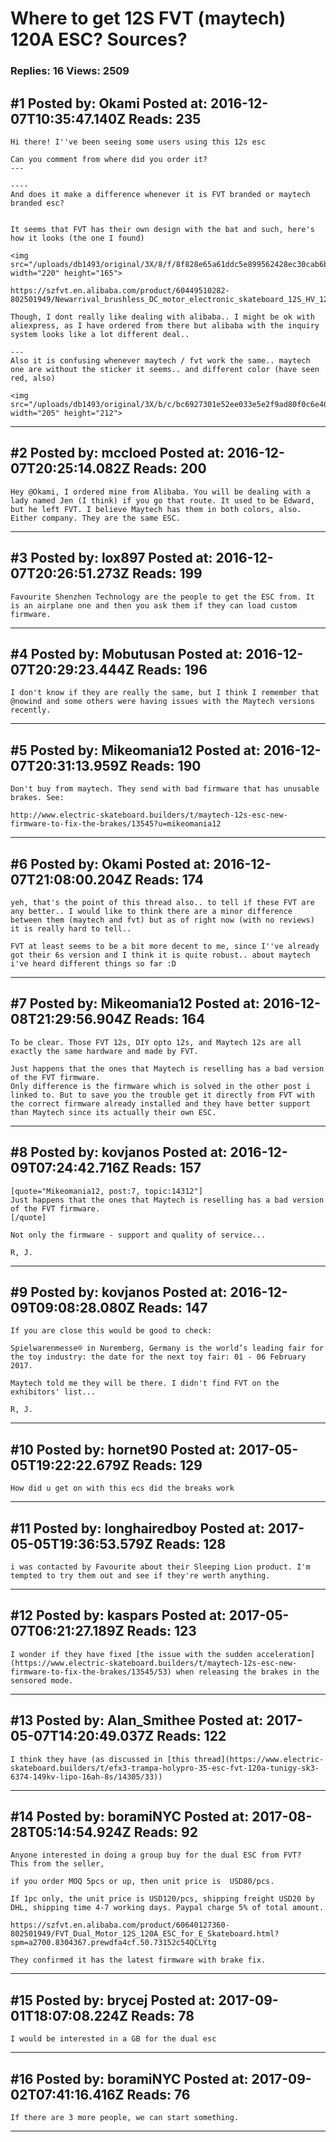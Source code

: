 # Where to get 12S FVT (maytech) 120A ESC? Sources?

### Replies: 16 Views: 2509

## \#1 Posted by: Okami Posted at: 2016-12-07T10:35:47.140Z Reads: 235

```
Hi there! I''ve been seeing some users using this 12s esc

Can you comment from where did you order it?
---

----
And does it make a difference whenever it is FVT branded or maytech branded esc?


It seems that FVT has their own design with the bat and such, here's how it looks (the one I found)

<img src="/uploads/db1493/original/3X/8/f/8f828e65a61ddc5e899562428ec30cab6b969c09.jpg" width="220" height="165">

https://szfvt.en.alibaba.com/product/60449510282-802501949/Newarrival_brushless_DC_motor_electronic_skateboard_12S_HV_120A_ESC.html

Though, I dont really like dealing with alibaba.. I might be ok with aliexpress, as I have ordered from there but alibaba with the inquiry system looks like a lot different deal..

---
Also it is confusing whenever maytech / fvt work the same.. maytech one are without the sticker it seems.. and different color (have seen red, also)

<img src="/uploads/db1493/original/3X/b/c/bc6927301e52ee033e5e2f9ad80f0c6e40efe55e.jpg" width="205" height="212">
```

---
## \#2 Posted by: mccloed Posted at: 2016-12-07T20:25:14.082Z Reads: 200

```
Hey @Okami, I ordered mine from Alibaba. You will be dealing with a lady named Jen (I think) if you go that route. It used to be Edward, but he left FVT. I believe Maytech has them in both colors, also. Either company. They are the same ESC.
```

---
## \#3 Posted by: lox897 Posted at: 2016-12-07T20:26:51.273Z Reads: 199

```
Favourite Shenzhen Technology are the people to get the ESC from. It is an airplane one and then you ask them if they can load custom firmware.
```

---
## \#4 Posted by: Mobutusan Posted at: 2016-12-07T20:29:23.444Z Reads: 196

```
I don't know if they are really the same, but I think I remember that @nowind and some others were having issues with the Maytech versions recently.
```

---
## \#5 Posted by: Mikeomania12 Posted at: 2016-12-07T20:31:13.959Z Reads: 190

```
Don't buy from maytech. They send with bad firmware that has unusable brakes. See:

http://www.electric-skateboard.builders/t/maytech-12s-esc-new-firmware-to-fix-the-brakes/13545?u=mikeomania12
```

---
## \#6 Posted by: Okami Posted at: 2016-12-07T21:08:00.204Z Reads: 174

```
yeh, that's the point of this thread also.. to tell if these FVT are any better.. I would like to think there are a minor difference between them (maytech and fvt) but as of right now (with no reviews) it is really hard to tell..

FVT at least seems to be a bit more decent to me, since I''ve already got their 6s version and I think it is quite robust.. about maytech i've heard different things so far :D
```

---
## \#7 Posted by: Mikeomania12 Posted at: 2016-12-08T21:29:56.904Z Reads: 164

```
To be clear. Those FVT 12s, DIY opto 12s, and Maytech 12s are all exactly the same hardware and made by FVT. 

Just happens that the ones that Maytech is reselling has a bad version of the FVT firmware. 
Only difference is the firmware which is solved in the other post i linked to. But to save you the trouble get it directly from FVT with the correct firmware already installed and they have better support than Maytech since its actually their own ESC.
```

---
## \#8 Posted by: kovjanos Posted at: 2016-12-09T07:24:42.716Z Reads: 157

```
[quote="Mikeomania12, post:7, topic:14312"]
Just happens that the ones that Maytech is reselling has a bad version of the FVT firmware.
[/quote]

Not only the firmware - support and quality of service...

R, J.
```

---
## \#9 Posted by: kovjanos Posted at: 2016-12-09T09:08:28.080Z Reads: 147

```
If you are close this would be good to check:

Spielwarenmesse® in Nuremberg, Germany is the world’s leading fair for the toy industry: the date for the next toy fair: 01 - 06 February 2017.

Maytech told me they will be there. I didn't find FVT on the exhibitors' list...

R, J.
```

---
## \#10 Posted by: hornet90 Posted at: 2017-05-05T19:22:22.679Z Reads: 129

```
How did u get on with this ecs did the breaks work
```

---
## \#11 Posted by: longhairedboy Posted at: 2017-05-05T19:36:53.579Z Reads: 128

```
i was contacted by Favourite about their Sleeping Lion product. I'm tempted to try them out and see if they're worth anything.
```

---
## \#12 Posted by: kaspars Posted at: 2017-05-07T06:21:27.189Z Reads: 123

```
I wonder if they have fixed [the issue with the sudden acceleration](https://www.electric-skateboard.builders/t/maytech-12s-esc-new-firmware-to-fix-the-brakes/13545/53) when releasing the brakes in the sensored mode.
```

---
## \#13 Posted by: Alan_Smithee Posted at: 2017-05-07T14:20:49.037Z Reads: 122

```
I think they have (as discussed in [this thread](https://www.electric-skateboard.builders/t/efx3-trampa-holypro-35-esc-fvt-120a-tunigy-sk3-6374-149kv-lipo-16ah-8s/14305/33))
```

---
## \#14 Posted by: boramiNYC Posted at: 2017-08-28T05:14:54.924Z Reads: 92

```
Anyone interested in doing a group buy for the dual ESC from FVT?
This from the seller,

if you order MOQ 5pcs or up, then unit price is  USD80/pcs.

If 1pc only, the unit price is USD120/pcs, shipping freight USD20 by DHL, shipping time 4-7 working days. Paypal charge 5% of total amount. 

https://szfvt.en.alibaba.com/product/60640127360-802501949/FVT_Dual_Motor_12S_120A_ESC_for_E_Skateboard.html?spm=a2700.8304367.prewdfa4cf.50.73152c54QCLYtg

They confirmed it has the latest firmware with brake fix.
```

---
## \#15 Posted by: brycej Posted at: 2017-09-01T18:07:08.224Z Reads: 78

```
I would be interested in a GB for the dual esc
```

---
## \#16 Posted by: boramiNYC Posted at: 2017-09-02T07:41:16.416Z Reads: 76

```
If there are 3 more people, we can start something.
```

---
